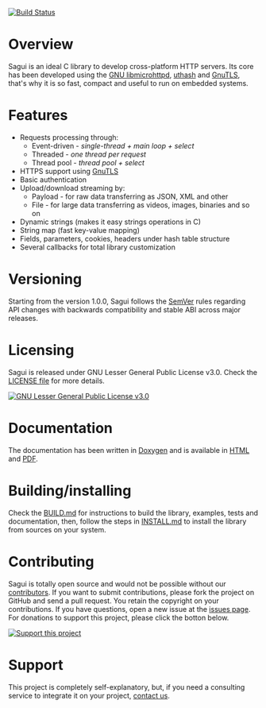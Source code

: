 [![Build Status](https://travis-ci.org/risoflora/libsagui.svg?branch=master)](https://travis-ci.org/risoflora/libsagui)

# Overview

Sagui is an ideal C library to develop cross-platform HTTP servers. Its core has been developed using the [GNU libmicrohttpd](https://www.gnu.org/software/libmicrohttpd), [uthash](https://troydhanson.github.io/uthash) and [GnuTLS](https://www.gnutls.org), that's why it is so fast, compact and useful to run on embedded systems.

# Features

* Requests processing through:
  * Event-driven - _single-thread + main loop + select_
  * Threaded - _one thread per request_
  * Thread pool - _thread pool + select_
* HTTPS support using [GnuTLS](https://www.gnutls.org)
* Basic authentication
* Upload/download streaming by:
  * Payload - for raw data transferring as JSON, XML and other
  * File - for large data transferring as videos, images, binaries and so on
* Dynamic strings (makes it easy strings operations in C)
* String map (fast key-value mapping)
* Fields, parameters, cookies, headers under hash table structure
* Several callbacks for total library customization 

# Versioning

Starting from the version 1.0.0, Sagui follows the [SemVer](https://semver.org) rules regarding API changes with backwards compatibility and stable ABI across major releases.

# Licensing

Sagui is released under GNU Lesser General Public License v3.0. Check the [LICENSE file](https://github.com/risoflora/libsagui/blob/master/LICENSE) for more details.

[![GNU Lesser General Public License v3.0](https://www.gnu.org/graphics/lgplv3-88x31.png)](https://www.gnu.org/licenses/lgpl-3.0.html)

# Documentation

The documentation has been written in [Doxygen](https://www.stack.nl/~dimitri/doxygen) and is available in [HTML](https://risoflora.github.io/libsagui-docs/index.html) and [PDF](https://risoflora.github.io/libsagui-docs/libsagui-v1.0.1.pdf).

# Building/installing

Check the [BUILD.md](https://github.com/risoflora/libsagui/blob/master/BUILD.md) for instructions to build the library, examples, tests and documentation, then, follow the steps in [INSTALL.md](https://github.com/risoflora/libsagui/blob/master/INSTALL.md) to install the library from sources on your system.

# Contributing

Sagui is totally open source and would not be possible without our [contributors](https://github.com/risoflora/libsagui/blob/master/THANKS). If you want to submit contributions, please fork the project on GitHub and send a pull request. You retain the copyright on your contributions. If you have questions, open a new issue at the [issues page](https://github.com/risoflora/libsagui/issues). For donations to support this project, please click the botton below.

[![Support this project](https://www.paypalobjects.com/en_US/GB/i/btn/btn_donateCC_LG.gif)](https://www.paypal.com/cgi-bin/webscr?cmd=_donations&business=silvioprog%40gmail%2ecom&lc=US&item_name=libsagui&item_number=libsagui&currency_code=USD&bn=PP%2dDonationsBF%3aproject%2dsupport%2ejpg%3aNonHosted)

# Support

This project is completely self-explanatory, but, if you need a consulting service to integrate it on your project, [contact us](mailto:silvioprog@gmail.com).